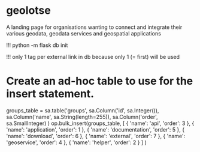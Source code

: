 # geolotse

A landing page for organisations wanting to connect and integrate their various geodata, geodata services and geospatial applications

!!! python -m flask db init

!!! only 1 tag per external link in db because only 1 (= first) will be used

# Create an ad-hoc table to use for the insert statement.
groups_table = sa.table('groups',
sa.Column('id', sa.Integer()),
sa.Column('name', sa.String(length=255)),
sa.Column('order', sa.SmallInteger)
)
op.bulk_insert(groups_table, [
    { 'name': 'api', 'order': 3 },
    { 'name': 'application', 'order': 1 },
    { 'name': 'documentation', 'order': 5 },
    { 'name': 'download', 'order': 6 },
    { 'name': 'external', 'order': 7 },
    { 'name': 'geoservice', 'order': 4 },
    { 'name': 'helper', 'order': 2 }
  ]
)
